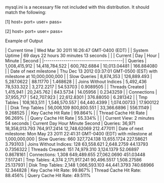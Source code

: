 mysql.ini is a necessary file not included with this distribution.  It should match the following:

[1]
host=<host>
port=<port>
user=<user>
pass=<pass>

[2]
host=<host>
port=<port>
user=<user>
pass=<pass>

Example of Output

| Current time | Wed Mar 30 2011 16:26:47 GMT-0400 (EDT) |
| System Uptime | 69 days 22 hours 30 minutes 13 seconds |
| | Current | Day | Hour | Minute | Second |
|----------------------------------------|
| Queries | 1,008,415,912 | 14,418,784.522 | 600,782.6884 | 10,013.04481 | 166.884080 |
| Date of next milestone | Thu Dec 13 2012 03:37:01 GMT-0500 (EST) with milestone at 10,000,000,000 |
| Slow Queries | 8,874,353 | 126,889.493 | 5,287.0622 | 88.11770 | 1.468628 |
| Joins Without Indices | 5,492,436 78,533.322 | 3,272.2217 | 54.53703 | 0.9089505 |
| Threads Created |  1,415,941 | 20,245.762 | 843.5734 | 14.05956 | 0.2343259 |
| Connections | 37,955,717 | 542,707.923 | 22,612.8301 | 376.88050 | 6.281342 |
| Tmp Tables | 108,163,511 | 1,546,570.557 | 64,440.4399 | 1,074.00733 | 17.900122 |
| Disk Tmp Tables | 56,006,109  800,800.551 | 33,366.6896 | 556.11149 | 9.268525 |
| Key Cache Hit Rate | 99.864% |
| Thread Cache Hit Rate | 96.269% |
| Query Cache Hit Rate | 55.334% |
| 
| Current View: 2 minutes 54 seconds
| Current	Day	Hour  Minute  Second
| Queries:  36,971  18,358,013.793  764,917.2414	12,748.62069  212.477011
| Date of next milestone: Mon May 23 2011 22:41:31 GMT-0400 (EDT) with milestone at 1,000,000,000
| Slow Queries: 660 327,724.138 13,655.1724 227.58621	3.793103
| Joins Without Indices:	128	63,558.621	2,648.2759	44.13793  0.7356322
| Threads Created:  151 74,979.310  3,124.1379  52.06897	0.8678161
| Connections:  1,308	649,489.655	27,062.0690	451.03448 7.517241
| Tmp Tables:	4,374 2,171,917.241	90,496.5517	1,508.27586	25.137931
| Disk Tmp Tables:  2,148	1,066,593.103 44,441.3793 740.68966	12.344828
| Key Cache Hit Rate: 99.867%
| Thread Cache Hit Rate: 88.456%
| Query Cache Hit Rate: 49.511%
